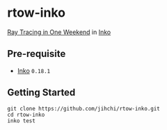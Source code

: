# rtow-inko

[Ray Tracing in One Weekend](https://raytracing.github.io/books/RayTracingInOneWeekend.html) in [Inko](https://inko-lang.org)

## Pre-requisite

- [Inko](https://docs.inko-lang.org/manual/latest/setup/installation/) `0.18.1`

## Getting Started

```
git clone https://github.com/jihchi/rtow-inko.git
cd rtow-inko
inko test
```
